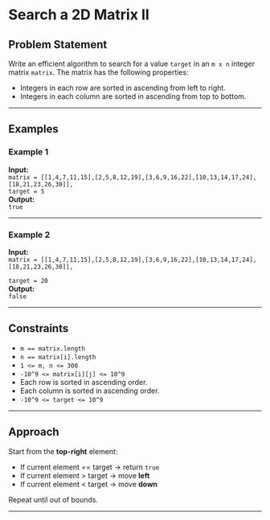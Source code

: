 # Search a 2D Matrix II

## Problem Statement

Write an efficient algorithm to search for a value `target` in an `m x n` integer matrix `matrix`. The matrix has the following properties:

- Integers in each row are sorted in ascending from left to right.
- Integers in each column are sorted in ascending from top to bottom.

---

## Examples

### Example 1  
**Input:**  
`matrix = [[1,4,7,11,15],[2,5,8,12,19],[3,6,9,16,22],[10,13,14,17,24],[18,21,23,26,30]],`  
`target = 5`  
**Output:**  
`true`

---

### Example 2  
**Input:**  
`matrix = [[1,4,7,11,15],[2,5,8,12,19],[3,6,9,16,22],[10,13,14,17,24],[18,21,23,26,30]],`  

`target = 20`  
**Output:**  
`false`

---

## Constraints

- `m == matrix.length`  
- `n == matrix[i].length`  
- `1 <= m, n <= 300`  
- `-10^9 <= matrix[i][j] <= 10^9`  
- Each row is sorted in ascending order.  
- Each column is sorted in ascending order.  
- `-10^9 <= target <= 10^9`

---

## Approach

Start from the **top-right** element:
- If current element == target → return `true`
- If current element > target → move **left**
- If current element < target → move **down**

Repeat until out of bounds.

---
